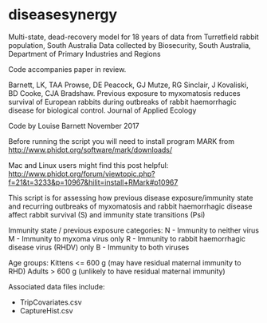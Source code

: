 # diseasesynergy
Multi-state, dead-recovery model for 18 years of data from Turretfield rabbit population, South Australia 
Data collected by Biosecurity, South Australia, Department of Primary Industries and Regions

Code accompanies paper in review.

Barnett, LK, TAA Prowse, DE Peacock, GJ Mutze, RG Sinclair, J Kovaliski, BD Cooke, CJA Bradshaw. Previous exposure to myxomatosis reduces survival of European rabbits during outbreaks of rabbit haemorrhagic disease for biological control. Journal of Applied Ecology


Code by Louise Barnett
November 2017

Before running the script you will need to install program MARK from
http://www.phidot.org/software/mark/downloads/

Mac and Linux users might find this post helpful:
http://www.phidot.org/forum/viewtopic.php?f=21&t=3233&p=10967&hilit=install+RMark#p10967

This script is for assessing how previous disease exposure/immunity state and recurring outbreaks of myxomatosis and rabbit haemorrhagic disease affect rabbit survival (S) and immunity state transitions (Psi)

Immunity state / previous exposure categories:
N - Immunity to neither virus
M - Immunity to myxoma virus only
R - Immunity to rabbit haemorrhagic disease virus (RHDV) only
B - Immunity to both viruses

Age groups:
Kittens <= 600 g (may have residual maternal immunity to RHD)
Adults > 600 g (unlikely to have residual maternal immunity)

Associated data files include:
- TripCovariates.csv
- CaptureHist.csv
